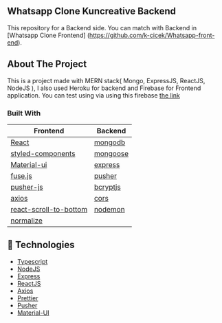 ## Whatsapp Clone Kuncreative Backend

This repository for a Backend side.
You can match with Backend in [Whatsapp Clone Frontend]
(https://github.com/k-cicek/Whatsapp-front-end).


## About The Project

This is a project made with MERN stack( Mongo, ExpressJS, ReactJS, NodeJS ), I also used Heroku for backend and Firebase for Frontend application.
You can test using via using this firebase [the link](https://lnkd.in/dKk3etp )


### Built With  

|                   Frontend                         |                         Backend                             |
|----------------------------------------------------|-------------------------------------------------------------|
|        [React](https://reactjs.org/)               |              [mongodb](https://www.mongodb.com/)            |
|[styled-components](https://styled-components.com/) |              [mongoose](https://mongoosejs.com/)            | 
|     [Material-ui](https://material-ui.com/)        |              [express](https://expressjs.com/pt-br/)        |
|       [fuse.js](https://fusejs.io/)                |                   [pusher](https://pusher.com/)             |
|      [pusher-js](https://pusher.com/)              |           [bcryptjs](https://www.npmjs.com/package/bcryptjs)|
|      [axios](https://github.com/axios/axios)       |               [cors](https://www.npmjs.com/package/co)      |
| [react-scroll-to-bottom](https://www.npmjs.com/package/react-scroll-to-bottom) |                  [nodemon](https://nodemon.io/)             |
|[normalize](https://necolas.github.io/normalize.css/)|

<h2>🚀 Technologies</h2>

- [Typescript](https://www.typescriptlang.org/)
- [NodeJS](https://nodejs.org)
- [Express](https://expressjs.com/pt-br/)
- [ReactJS](https://reactjs.org/)
- [Axios](https://github.com/axios/axios)
- [Prettier](https://prettier.io/)
- [Pusher](https://pusher.com/)
- [Material-UI](https://material-ui.com/)


